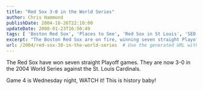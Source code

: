 ```yaml
---
title: "Red Sox 3-0 in the World Series"
author: Chris Hammond
publishDate: 2004-10-26T22:10:00
updateDate: 2008-01-23T16:50:49
tags: [ 'Boston Red Sox', 'Places to See', 'Red Sox in St Louis', 'SEO', 'Site News' ]
excerpt: "The Boston Red Sox are on fire, winning seven straight Playoff games and leading the 2004 World Series 3-0. Don't miss the action! #RedSox #MLB #WorldSeries"
url: /2004/red-sox-30-in-the-world-series  # Use the generated URL with year
---
```

<P>The Red Sox have won seven straight Playoff games. They are now 3-0 in the 2004 World Series against the St. Louis Cardinals.</P> <P>Game 4 is Wednesday night, WATCH it! This is history baby!</P>


